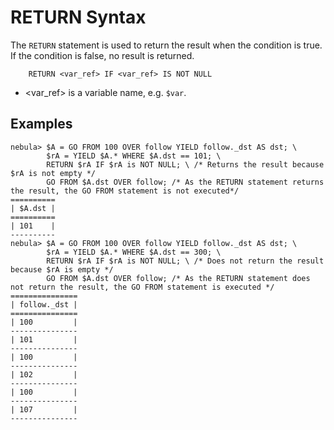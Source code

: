 # RETURN Syntax

The `RETURN` statement is used to return the result when the condition is true. If the condition is false, no result is returned.

```ngql
    RETURN <var_ref> IF <var_ref> IS NOT NULL
```

* <var_ref> is a variable name, e.g. `$var`.

## Examples

```ngql
nebula> $A = GO FROM 100 OVER follow YIELD follow._dst AS dst; \
        $rA = YIELD $A.* WHERE $A.dst == 101; \
        RETURN $rA IF $rA is NOT NULL; \ /* Returns the result because $rA is not empty */
        GO FROM $A.dst OVER follow; /* As the RETURN statement returns the result, the GO FROM statement is not executed*/
==========
| $A.dst |
==========
| 101    |
----------
nebula> $A = GO FROM 100 OVER follow YIELD follow._dst AS dst; \
        $rA = YIELD $A.* WHERE $A.dst == 300; \
        RETURN $rA IF $rA is NOT NULL; \ /* Does not return the result because $rA is empty */
        GO FROM $A.dst OVER follow; /* As the RETURN statement does not return the result, the GO FROM statement is executed */
===============
| follow._dst |
===============
| 100         |
---------------
| 101         |
---------------
| 100         |
---------------
| 102         |
---------------
| 100         |
---------------
| 107         |
---------------
```
